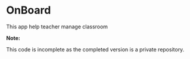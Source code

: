 # OnBoard

This app help teacher manage classroom

  **Note:**

This code is incomplete as the completed version is a private repository.
